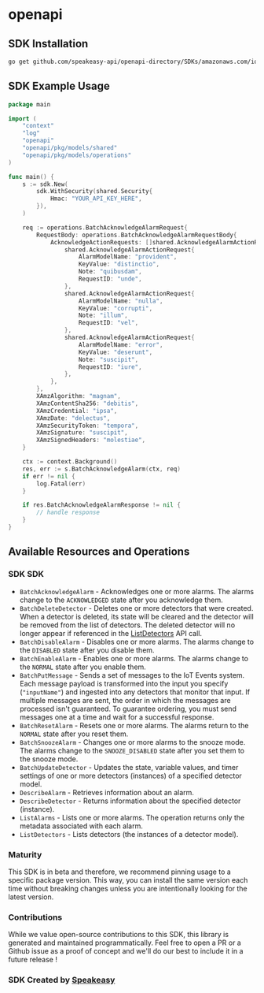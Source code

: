 # openapi

<!-- Start SDK Installation -->
## SDK Installation

```bash
go get github.com/speakeasy-api/openapi-directory/SDKs/amazonaws.com/iotevents-data/2018-10-23/go
```
<!-- End SDK Installation -->

## SDK Example Usage
<!-- Start SDK Example Usage -->
```go
package main

import (
    "context"
    "log"
    "openapi"
    "openapi/pkg/models/shared"
    "openapi/pkg/models/operations"
)

func main() {
    s := sdk.New(
        sdk.WithSecurity(shared.Security{
            Hmac: "YOUR_API_KEY_HERE",
        }),
    )

    req := operations.BatchAcknowledgeAlarmRequest{
        RequestBody: operations.BatchAcknowledgeAlarmRequestBody{
            AcknowledgeActionRequests: []shared.AcknowledgeAlarmActionRequest{
                shared.AcknowledgeAlarmActionRequest{
                    AlarmModelName: "provident",
                    KeyValue: "distinctio",
                    Note: "quibusdam",
                    RequestID: "unde",
                },
                shared.AcknowledgeAlarmActionRequest{
                    AlarmModelName: "nulla",
                    KeyValue: "corrupti",
                    Note: "illum",
                    RequestID: "vel",
                },
                shared.AcknowledgeAlarmActionRequest{
                    AlarmModelName: "error",
                    KeyValue: "deserunt",
                    Note: "suscipit",
                    RequestID: "iure",
                },
            },
        },
        XAmzAlgorithm: "magnam",
        XAmzContentSha256: "debitis",
        XAmzCredential: "ipsa",
        XAmzDate: "delectus",
        XAmzSecurityToken: "tempora",
        XAmzSignature: "suscipit",
        XAmzSignedHeaders: "molestiae",
    }

    ctx := context.Background()
    res, err := s.BatchAcknowledgeAlarm(ctx, req)
    if err != nil {
        log.Fatal(err)
    }

    if res.BatchAcknowledgeAlarmResponse != nil {
        // handle response
    }
}
```
<!-- End SDK Example Usage -->

<!-- Start SDK Available Operations -->
## Available Resources and Operations

### SDK SDK

* `BatchAcknowledgeAlarm` - Acknowledges one or more alarms. The alarms change to the <code>ACKNOWLEDGED</code> state after you acknowledge them.
* `BatchDeleteDetector` - Deletes one or more detectors that were created. When a detector is deleted, its state will be cleared and the detector will be removed from the list of detectors. The deleted detector will no longer appear if referenced in the <a href="https://docs.aws.amazon.com/iotevents/latest/apireference/API_iotevents-data_ListDetectors.html">ListDetectors</a> API call.
* `BatchDisableAlarm` - Disables one or more alarms. The alarms change to the <code>DISABLED</code> state after you disable them.
* `BatchEnableAlarm` - Enables one or more alarms. The alarms change to the <code>NORMAL</code> state after you enable them.
* `BatchPutMessage` - Sends a set of messages to the IoT Events system. Each message payload is transformed into the input you specify (<code>"inputName"</code>) and ingested into any detectors that monitor that input. If multiple messages are sent, the order in which the messages are processed isn't guaranteed. To guarantee ordering, you must send messages one at a time and wait for a successful response.
* `BatchResetAlarm` - Resets one or more alarms. The alarms return to the <code>NORMAL</code> state after you reset them.
* `BatchSnoozeAlarm` - Changes one or more alarms to the snooze mode. The alarms change to the <code>SNOOZE_DISABLED</code> state after you set them to the snooze mode.
* `BatchUpdateDetector` - Updates the state, variable values, and timer settings of one or more detectors (instances) of a specified detector model.
* `DescribeAlarm` - Retrieves information about an alarm.
* `DescribeDetector` - Returns information about the specified detector (instance).
* `ListAlarms` - Lists one or more alarms. The operation returns only the metadata associated with each alarm.
* `ListDetectors` - Lists detectors (the instances of a detector model).
<!-- End SDK Available Operations -->

### Maturity

This SDK is in beta and therefore, we recommend pinning usage to a specific package version.
This way, you can install the same version each time without breaking changes unless you are intentionally
looking for the latest version.

### Contributions

While we value open-source contributions to this SDK, this library is generated and maintained programmatically.
Feel free to open a PR or a Github issue as a proof of concept and we'll do our best to include it in a future release !

### SDK Created by [Speakeasy](https://docs.speakeasyapi.dev/docs/using-speakeasy/client-sdks)
